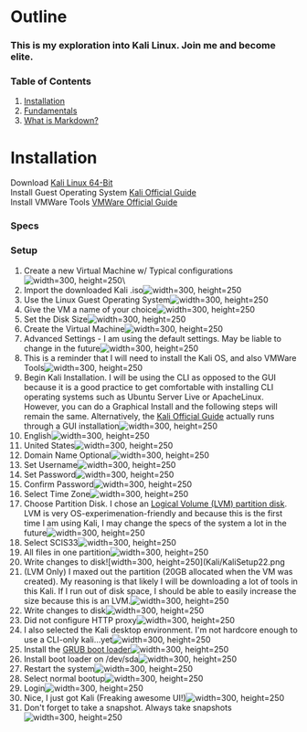 # Outline
### This is my exploration into Kali Linux. Join me and become elite.

### Table of Contents
1. [Installation](#Installation)
2. [Fundamentals](#Fundamentals)
3. [What is Markdown?](#Markdown-in-a-nutshell)

# Installation
Download [Kali Linux 64-Bit](https://www.kali.org/downloads/)\
Install Guest Operating System [Kali Official Guide](https://www.kali.org/docs/base-images/kali-linux-hard-disk-install/)\
Install VMWare Tools [VMWare Official Guide](http://partnerweb.vmware.com/GOSIG/Ubuntu_18_04_LTS.html)

### Specs

### Setup
1. Create a new Virtual Machine w/ Typical configurations![width=300, height=250](Kali/KaliSetup1.png)\
2. Import the downloaded Kali .iso![width=300, height=250](Kali/KaliSetup2.png)
3. Use the Linux Guest Operating System![width=300, height=250](Kali/KaliSetup3.png)
4. Give the VM a name of your choice![width=300, height=250](Kali/KaliSetup4.png)
5. Set the Disk Size![width=300, height=250](Kali/KaliSetup5.png)
6. Create the Virtual Machine![width=300, height=250](Kali/KaliSetup6.png)
6. Advanced Settings - I am using the default settings. May be liable to change in the future![width=300, height=250](Kali/KaliSetup6a.png)
7. This is a reminder that I will need to install the Kali OS, and also VMWare Tools![width=300, height=250](Kali/KaliSetup7.png)
8. Begin Kali Installation. I will be using the CLI as opposed to the GUI because it is a good practice to get comfortable with installing CLI operating systems such as Ubuntu Server Live or ApacheLinux. However, you can do a Graphical Install and the following steps will remain the same. Alternatively, the [Kali Official Guide](https://www.kali.org/docs/base-images/kali-linux-hard-disk-install/) actually runs through a GUI installation![width=300, height=250](Kali/KaliSetup8.png)
9. English![width=300, height=250](Kali/KaliSetup9.png)
10. United States![width=300, height=250](Kali/KaliSetup10.png)
12. Domain Name Optional![width=300, height=250](Kali/KaliSetup13.png)
13. Set Username![width=300, height=250](Kali/KaliSetup14.png)
14. Set Password![width=300, height=250](Kali/KaliSetup15.png)
15. Confirm Password![width=300, height=250](Kali/KaliSetup16.png)
16. Select Time Zone![width=300, height=250](Kali/KaliSetup17.png)
17. Choose Partition Disk. I chose an [Logical Volume (LVM) partition disk](https://askubuntu.com/questions/3596/what-is-lvm-and-what-is-it-used-for). LVM is very OS-experimenation-friendly and because this is the first time I am using Kali, I may change the specs of the system a lot in the future![width=300, height=250](Kali/KaliSetup18.png)
18. Select SCIS33![width=300, height=250](Kali/KaliSetup19.png)
19. All files in one partition![width=300, height=250](Kali/KaliSetup21.png)
20. Write changes to disk![width=300, height=250](Kali/KaliSetup22.png
21. (LVM Only) I maxed out the partition (20GB allocated when the VM was created). My reasoning is that likely I will be downloading a lot of tools in this Kali. If I run out of disk space, I should be able to easily increase the size because this is an LVM.![width=300, height=250](Kali/KaliSetup23.png)
22. Write changes to disk![width=300, height=250](Kali/KaliSetup24.png)
23. Did not configure HTTP proxy![width=300, height=250](Kali/KaliSetup25.png)
24. I also selected the Kali desktop environment. I'm not hardcore enough to use a CLI-only kali...yet![width=300, height=250](Kali/KaliSetup26.png)
25. Install the [GRUB boot loader](https://askubuntu.com/questions/347203/what-exactly-is-grub)![width=300, height=250](Kali/KaliSetup27.png)
26. Install boot loader on /dev/sda![width=300, height=250](Kali/KaliSetup28.png)
27. Restart the system![width=300, height=250](Kali/KaliSetup29.png)
28. Select normal bootup![width=300, height=250](Kali/KaliSetup31.png)
29. Login![width=300, height=250](Kali/KaliSetup32.png)
30. Nice, I just got Kali (Freaking awesome UI!)![width=300, height=250](Kali/KaliSetup33.png)
31. Don't forget to take a snapshot. Always take snapshots![width=300, height=250](Kali/KaliSetup34.png)